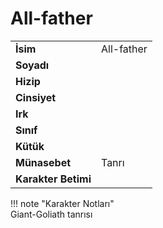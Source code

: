 # All-father   
  
<div class="grid" markdown>  
  
|  |  |  
|---|---|  
| **İsim** | All-father |  
| **Soyadı** |  |  
| **Hizip** |  |  
| **Cinsiyet** |  |  
| **Irk** |  |  
| **Sınıf** |  |  
| **Kütük** |  |  
| **Münasebet** | Tanrı |  
| **Karakter Betimi** |  |  
  
  
!!! note "Karakter Notları"  
	Giant-Goliath tanrısı  
  
  
</div>